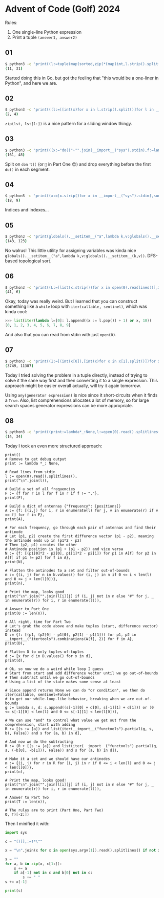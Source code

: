 # Advent of Code (Golf) 2024

Rules:

1. One single-line Python expression
2. Print a tuple `(answer1, answer2)`

## 01

```bash
$ python3 -c 'print((l:=tuple(map(sorted,zip(*(map(int,l.strip().split())for l in __import__("sys").stdin)))),sum(abs(a-b)for a,b in zip(*l)),sum(a*sum(1 for x in l[1] if x==a)for a in l[0]))[1:])' < example
(11, 31)
```

Started doing this in Go, but got the feeling that "this would be a one-liner in Python", and here we are.

## 02

```bash
$ python3 -c 'print(((l:=[[int(x)for x in l.strip().split()]for l in __import__("sys").stdin]),tuple(sum([any([all([1<=b-a<=3 for a,b in list(zip(l,l[1:]))])for l in r])for r in[[l[:i]+l[i+d:]for i,_ in enumerate(l)]for l in[list(reversed(x))if x[0]>x[-1] else x for x in l]]])for d in(0,1)))[1])' < example
(2, 4)
```

`zip(lst, lst[1:])` is a nice pattern for a sliding window thingy.

## 03

```bash
$ python3 -c 'print(((x:="do()"+"".join(__import__("sys").stdin),f:=lambda d:sum(int(x[0])*int(x[1])for x in[x.split(",")for x in"".join((x.split("do()",maxsplit=1)+[""])[1]for x in x.split(d)).split("mul(")for x in x.split(")")]if len(x)==2 and all(x.isnumeric()for x in x))),f("🐍"),f("don'\''t()"))[-2:])' < example
(161, 48)
```

Split on `don't()` (or `🐍` in Part One 😉) and drop everything before the first `do()` in each segment.

## 04

```bash
$ python3 -c 'print((x:=[x.strip()for x in __import__("sys").stdin],sum(x=="XMAS"for x in["".join(x[r+a*i][c+b*i]for i in range(4))for r,_ in enumerate(x)for c,_ in enumerate(x[0])for a,b in [(a,b)for a in(-1,0,1)for b in(-1,0,1)if a or b]if 0<=r+a*3<len(x)and 0<=c+b*3<len(x[0])]),len([x for x in [sum(x)for x in [["".join((x[r-a][c-b],x[r][c],x[r+a][c+b]))=="MAS"for a,b in[(a,b)for a in(-1,1)for b in(-1,1)]if 0<=r-a<len(x)and 0<=r+a<len(x)and 0<=c-b<len(x[0])and 0<=c+b<len(x[0])]for r,_ in enumerate(x)for c,_ in enumerate(x[0])]]if x==2]))[1:])' < example
(18, 9)
```

Indices and indexes...

## 05

```bash
$ python3 -c 'print(globals().__setitem__("a",lambda k,v:globals().__setitem__(k,v))or a("l",[l.strip()for l in __import__("sys").stdin])or a("r",[r.split("|")for r in l[:l.index("")]])or a("p",[u.split(",")for u in l[l.index("")+1:]])or a("d",lambda g,u:u in V or V.add(u)or([d(g,v)for v in g.get(u,[])]or 1)and O.append(u))or a("t",lambda g:a("V",set())or a("O",[])or ([d(g,n)for n in g]or 1)and O[::-1])or a("G",{k:[v for u,v in r if u==k]for k,_ in r})or a("c",lambda G,O:a("P",{n:i for i,n in enumerate(O)})or all(u not in P or v not in P or P[u]<P[v]for u in G for v in G[u]))or(sum(int(u[len(u)//2])for u in p if c(G,u)),sum(int(t({k:[x for x in v if x in u]for k,v in G.items()if k in u})[len(u)//2])for u in p if not c(G,u))))' < example
(143, 123)
```

No walrus! This little utility for assigning variables was kinda nice `globals().__setitem__("a",lambda k,v:globals().__setitem__(k,v))`. DFS-based topological sort.

## 06

```bash
$ python3 -c 'print((L:=[list(x.strip())for x in open(0).readlines()],I:=next((i,j)for i,r in enumerate(L) for j,v in enumerate(r)if v=="^"),F:=lambda o=0:(l:=[r[:]for r in L],o and(l[o[0]].__setitem__(o[1],"#")),l[I[0]].__setitem__(I[1],"X"),D:=iter(lambda x=[(0,-1),(-1,0),(0,1),(1,0)]:x.append(x.pop(0))or x[0],1),d:=next(D),S:=set(),s:=[I[0],I[1],d[0],d[1]],f:=lambda:((n:=[s[0],s[1],s[2],s[3]],s.clear(),s.extend(n),t:=tuple(s),a:=t in S,S.add(t)if not a else a,b:=l[s[0]+s[2]][s[1]+s[3]]=="#",(d:=next(D),s.__setitem__(2,d[0]),s.__setitem__(3,d[1]))if not a and b else a,(s.__setitem__(0,s[0]+s[2]),s.__setitem__(1,s[1]+s[3]),l[s[0]].__setitem__(s[1],"X"))if not a and not b else a)and a),(R:=[False],list(iter(lambda x=[False]:(x.pop()or x.append((not(0<s[0]<len(l)-1 and 0<s[1]<len(l[0])-1)and(R.pop()or R.append(sum(v=="X"for r in l for v in r))or False))or(bool(R[0])or R.pop()or R.append(f())or bool(R[0])))or x[0]),True))))and(R[0],l),a:=F(),b:=sum(x for x,_ in[F((i,j))for i,r in enumerate(a[1])for j,v in enumerate(r)if v=="X"and(i,j)!=I]if isinstance(x,bool)),a[0],b)[-2:])' < example
(41, 6)
```

Okay, today was really weird. But I learned that you can construct something like a `while` loop with `iter(callable, sentinel)`, which was kinda cool:

```python
>>> list(iter(lambda l=[0]: l.append((x := l.pop()) + 1) or x, 10))
[0, 1, 2, 3, 4, 5, 6, 7, 8, 9]
```

And also that you can read from stdin with just `open(0)`.

## 07

```bash
$ python3 -c 'print((I:=[(int(x[0]),[int(x)for x in x[1].split()])for x in[x.split(":")for x in open(0).read().splitlines()]],P:=[[i for i,n in enumerate(N[1:],start=1)]for t,N in I],(f:=lambda N,C,s:[s.append((s.pop()+N[i])if o=="+"else((s.pop()*N[i])if o=="*"else(int(str(s.pop())+str(N[i])))))or s[0]for i,o in C][-1]),C:=lambda O:((list(c)for c in __import__("itertools").product(*[[(x,o)for o in O]for x in p]))for p in P),E:=([(t,N,[(0,"+")]+c)for c in c]for(t,N),c in zip(I,C(["+","*"]))),R:=[any(f(N,C,[0])==t for t,N,C in e)for e in E],a:=sum(t for t,r in zip([t for t,_ in I],R)if r),E:=([(t,N,[(0,"+")]+c)for c in c]for(t,N),c in zip(I,C(["+","*","|"]))),R:=(any(f(N,C,[0])==t for t,N,C in e)for e in E),b:=sum(t for t,r in zip([t for t,_ in I],R)if r),a,b)[-2:])' < example
(3749, 11387)
```

Today I tried solving the problem in a tuple directly, instead of trying to solve it the sane way first and then converting it to a single expression. This approach might be easier overall actually, will try it again tomorrow.

Using `any(generator expression)` is nice since it short-circuits when it finds a `True`. Also, list comprehensions allocates a lot of memory, so for large search spaces generator expressions can be more appropriate.

## 08

```bash
$ python3 -c 'print((print:=lambda*_:None,l:=open(0).read().splitlines(),print("\n".join(l)),F:={f for r in l for f in r if f!="."},print(F),A:={f:[(i,j)for i,r in enumerate(l)for j,v in enumerate(r)if v==f]for f in F},print(A),N:={f:[(p1[0]*2 - p2[0],p1[1]*2 - p2[1])for p1 in A[f]for p2 in A[f]if p1!=p2]for f in A},print(N),n:={(i,j)for n in N.values()for(i,j)in n if 0 <=i < len(l)and 0 <=j < len(l[0])},print(n),print("\n".join("".join(l[i][j]if(i,j)not in n else"#"for j,_ in enumerate(r))for i,r in enumerate(l))),print(O:=len(n)),D:={f:[(p1,(p2[0]- p1[0],p2[1]- p1[1]))for p1,p2 in __import__("itertools").combinations(A[f],2)]for f in A},print(D),d:=[x for d in D.values()for x in d],print(d),g:=lambda s,d:s.append((s[-1][0]+ d[0],s[-1][1]+ d[1]))or(0 <=s[-1][0]< len(l)and 0 <=s[-1][1]< len(l[0])),R:=[(s:=[a])and list(iter(__import__("functools").partial(g,s,b),False))and s for(a,b)in d],R:=(R +[(s:=[a])and list(iter(__import__("functools").partial(g,s,(-b[0],-b[1])),False))and s for(a,b)in d]),n:={(i,j)for r in R for(i,j)in r if 0 <=i < len(l)and 0 <=j < len(l[0])},print(n),print("\n".join("".join(l[i][j]if(i,j)not in n else"#"for j,_ in enumerate(r))for i,r in enumerate(l))),print(T:=len(n)),O,T)[-2:])' < example
(14, 34)
```

Today I took an even more structured approach:

```python3
print((
# Remove to get debug output
print := lambda *_: None,

# Read lines from stdin
l := open(0).read().splitlines(),
print("\n".join(l)),

# Build a set of all frequencies
F := {f for r in l for f in r if f != "."},
print(F),

# Build a dict of antennas {"frequency": [positions]}
A := {f: [(i,j) for i, r in enumerate(l) for j, v in enumerate(r) if v == f] for f in F},
print(A),

# For each frequency, go through each pair of antennas and find their antinode
# Let (p1, p2) create the first difference vector (p1 - p2), meaning the antinode ends up in (p1*2 - p2)
# Then (p2, p1) creates the other
# Antinode position is (p1 + (p1 - p2)) and vice versa
N := {f: [(p1[0]*2 - p2[0], p1[1]*2 - p2[1]) for p1 in A[f] for p2 in A[f] if p1 != p2] for f in A},
print(N),

# Flatten the antinodes to a set and filter out-of-bounds
n := {(i, j) for n in N.values() for (i, j) in n if 0 <= i < len(l) and 0 <= j < len(l[0])},
print(n),

# Print the map, looks good
print("\n".join("".join(l[i][j] if (i, j) not in n else "#" for j, _ in enumerate(r)) for i, r in enumerate(l))),

# Answer to Part One
print(O := len(n)),

# All right, time for Part Two
# Let's grab the code above and make tuples (start, difference vector) instead
D := {f: [(p1, (p2[0] - p1[0], p2[1] - p1[1])) for p1, p2 in __import__("itertools").combinations(A[f], 2)] for f in A},
print(D),

# Flatten D to only tuples-of-tuples
d := [x for d in D.values() for x in d],
print(d),

# Ok, so now we do a weird while loop I guess
# Start from start and add difference vector until we go out-of-bounds
# Then subtract until we go out-of-bounds
# Using a list of the state makes some sense at least

# Since append returns None we can do "or condition", we then do iter(callable, sentinel=False)
# to get our while-loop-like behavior, breaking when we are out-of-bounds
g := lambda s, d: s.append((s[-1][0] + d[0], s[-1][1] + d[1])) or (0 <= s[-1][0] < len(l) and 0 <= s[-1][1] < len(l[0])),

# We can use "and" to control what value we get out from the comprehension, start with adding
R := [(s := [a]) and list(iter(__import__("functools").partial(g, s, b), False)) and s for (a, b) in d],

# And now we do the subtracting
R := (R + [(s := [a]) and list(iter(__import__("functools").partial(g, s, (-b[0], -b[1])), False)) and s for (a, b) in d]),

# Make it a set and we should have our antinodes
n := {(i, j) for r in R for (i, j) in r if 0 <= i < len(l) and 0 <= j < len(l[0])},
print(n),

# Print the map, looks good!
print("\n".join("".join(l[i][j] if (i, j) not in n else "#" for j, _ in enumerate(r)) for i, r in enumerate(l))),

# Answer to Part Two
print(T := len(n)),

# The rules are to print (Part One, Part Two)
O, T)[-2:])
```

Then I minified it with:

```python
import sys

c = "()[],:=!*\""

x = "\n".join(x for x in open(sys.argv[1]).read().splitlines() if not x.startswith("#")).split()

s = ""
for a, b in zip(x, x[1:]):
    s += a
    if a[-1] not in c and b[0] not in c:
        s += " "
s += x[-1]

print(s)
```
